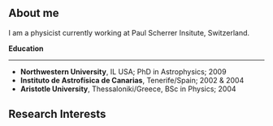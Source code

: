 ## About me

I am a physicist currently working at Paul Scherrer Insitute, Switzerland.

**Education** 

-----

- **Northwestern University**, IL USA; PhD in Astrophysics; 2009 
- **Instituto de Astrofísica de Canarias**, Tenerife/Spain; 2002 & 2004
- **Aristotle University**, Thessaloniki/Greece, BSc in Physics; 2004
 

**Research Interests** 
---



 



